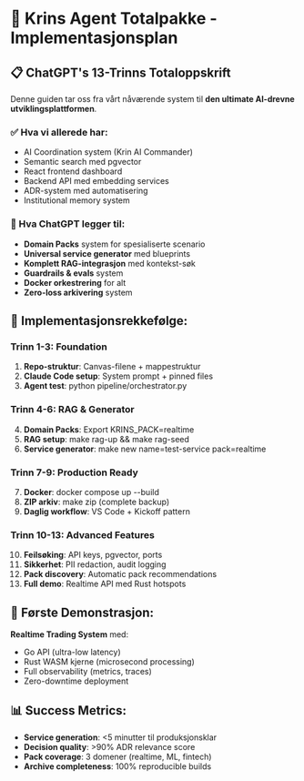 # 🚀 Krins Agent Totalpakke - Implementasjonsplan

## 📋 ChatGPT's 13-Trinns Totaloppskrift

Denne guiden tar oss fra vårt nåværende system til **den ultimate AI-drevne utviklingsplattformen**.

### ✅ Hva vi allerede har:
- AI Coordination system (Krin AI Commander)
- Semantic search med pgvector
- React frontend dashboard  
- Backend API med embedding services
- ADR-system med automatisering
- Institutional memory system

### 🎯 Hva ChatGPT legger til:
- **Domain Packs** system for spesialiserte scenario
- **Universal service generator** med blueprints
- **Komplett RAG-integrasjon** med kontekst-søk
- **Guardrails & evals** system
- **Docker orkestrering** for alt
- **Zero-loss arkivering** system

## 🚀 Implementasjonsrekkefølge:

### Trinn 1-3: Foundation
1. **Repo-struktur**: Canvas-filene + mappestruktur
2. **Claude Code setup**: System prompt + pinned files
3. **Agent test**: python pipeline/orchestrator.py

### Trinn 4-6: RAG & Generator  
4. **Domain Packs**: Export KRINS_PACK=realtime
5. **RAG setup**: make rag-up && make rag-seed
6. **Service generator**: make new name=test-service pack=realtime

### Trinn 7-9: Production Ready
7. **Docker**: docker compose up --build
8. **ZIP arkiv**: make zip (complete backup)
9. **Daglig workflow**: VS Code + Kickoff pattern

### Trinn 10-13: Advanced Features
10. **Feilsøking**: API keys, pgvector, ports
11. **Sikkerhet**: PII redaction, audit logging
12. **Pack discovery**: Automatic pack recommendations  
13. **Full demo**: Realtime API med Rust hotspots

## 🎯 Første Demonstrasjon:
**Realtime Trading System** med:
- Go API (ultra-low latency)
- Rust WASM kjerne (microsecond processing)
- Full observability (metrics, traces)
- Zero-downtime deployment

## 📊 Success Metrics:
- **Service generation**: <5 minutter til produksjonsklar
- **Decision quality**: >90% ADR relevance score  
- **Pack coverage**: 3 domener (realtime, ML, fintech)
- **Archive completeness**: 100% reproducible builds
